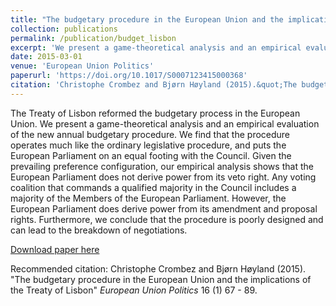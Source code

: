 ```yaml
---
title: "The budgetary procedure in the European Union and the implications of the Treaty of Lisbon"
collection: publications
permalink: /publication/budget_lisbon
excerpt: 'We present a game-theoretical analysis and an empirical evaluation of the new annual budgetary procedure. '
date: 2015-03-01
venue: 'European Union Politics'
paperurl: 'https://doi.org/10.1017/S0007123415000368'
citation: 'Christophe Crombez and Bjørn Høyland (2015).&quot;The budgetary procedure in the European Union and the implications of the Treaty of Lisbon.&quot;<i> European Union Politics</i>  16 (1) 67 - 89.'
---
```

The Treaty of Lisbon reformed the budgetary process in the European Union. We present a game-theoretical analysis and an empirical evaluation of the new annual budgetary procedure. We find that the procedure operates much like the ordinary legislative procedure, and puts the European Parliament on an equal footing with the Council. Given the prevailing preference configuration, our empirical analysis shows that the European Parliament does not derive power from its veto right. Any voting coalition that commands a qualified majority in the Council includes a majority of the Members of the European Parliament. However, the European Parliament does derive power from its amendment and proposal rights. Furthermore, we conclude that the procedure is poorly designed and can lead to the breakdown of negotiations.

[Download paper here](https://www.cambridge.org/core/journals/british-journal-of-political-science/article/unity-in-diversity-the-development-of-political-parties-in-the-parliament-of-canada-18672011/73077F6CAC98417255FAF7DD62DD9FA6/share/cef4009c0d0ba20a72fa0d4c0fab2b3985300f61)

Recommended citation: Christophe Crombez and Bjørn Høyland (2015). "The budgetary procedure in the European Union and the implications of the Treaty of Lisbon" <i>European Union Politics</i>  16 (1) 67 - 89.
